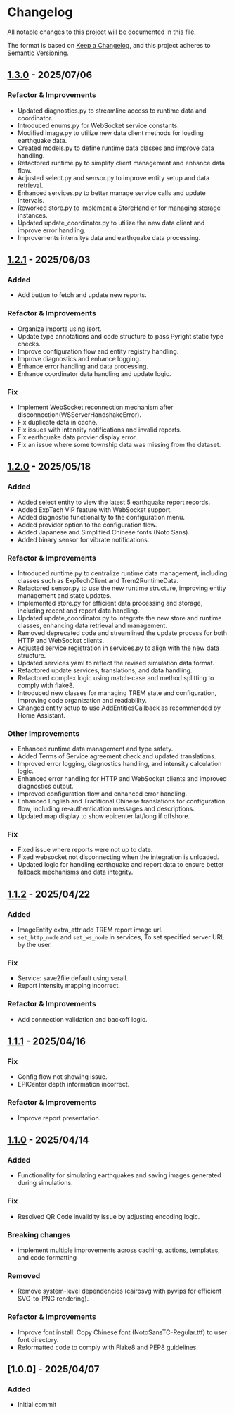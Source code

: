 # Changelog

All notable changes to this project will be documented in this file.

The format is based on [Keep a Changelog](https://keepachangelog.com/en/1.1.0/),
and this project adheres to [Semantic Versioning](https://semver.org/spec/v2.0.0.html).

## [1.3.0] - 2025/07/06

### Refactor & Improvements

- Updated diagnostics.py to streamline access to runtime data and coordinator.
- Introduced enums.py for WebSocket service constants.
- Modified image.py to utilize new data client methods for loading earthquake data.
- Created models.py to define runtime data classes and improve data handling.
- Refactored runtime.py to simplify client management and enhance data flow.
- Adjusted select.py and sensor.py to improve entity setup and data retrieval.
- Enhanced services.py to better manage service calls and update intervals.
- Reworked store.py to implement a StoreHandler for managing storage instances.
- Updated update_coordinator.py to utilize the new data client and improve error handling.
- Improvements intensitys data and earthquake data processing.

## [1.2.1] - 2025/06/03

### Added

- Add button to fetch and update new reports.

### Refactor & Improvements

- Organize imports using isort.
- Update type annotations and code structure to pass Pyright static type checks.
- Improve configuration flow and entity registry handling.
- Improve diagnostics and enhance logging.
- Enhance error handling and data processing.
- Enhance coordinator data handling and update logic.

### Fix

- Implement WebSocket reconnection mechanism after disconnection(WSServerHandshakeError).
- Fix duplicate data in cache.
- Fix issues with intensity notifications and invalid reports.
- Fix earthquake data provier display error.
- Fix an issue where some township data was missing from the dataset.

## [1.2.0] - 2025/05/18

### Added

- Added select entity to view the latest 5 earthquake report records.
- Added ExpTech VIP feature with WebSocket support.
- Added diagnostic functionality to the configuration menu.
- Added provider option to the configuration flow.
- Added Japanese and Simplified Chinese fonts (Noto Sans).
- Added binary sensor for vibrate notifications.

### Refactor & Improvements

- Introduced runtime.py to centralize runtime data management, including classes such as ExpTechClient and Trem2RuntimeData.
- Refactored sensor.py to use the new runtime structure, improving entity management and state updates.
- Implemented store.py for efficient data processing and storage, including recent and report data handling.
- Updated update_coordinator.py to integrate the new store and runtime classes, enhancing data retrieval and management.
- Removed deprecated code and streamlined the update process for both HTTP and WebSocket clients.
- Adjusted service registration in services.py to align with the new data structure.
- Updated services.yaml to reflect the revised simulation data format.
- Refactored update services, translations, and data handling.
- Refactored complex logic using match-case and method splitting to comply with flake8.
- Introduced new classes for managing TREM state and configuration, improving code organization and readability.
- Changed entity setup to use AddEntitiesCallback as recommended by Home Assistant.

### Other Improvements

- Enhanced runtime data management and type safety.
- Added Terms of Service agreement check and updated translations.
- Improved error logging, diagnostics handling, and intensity calculation logic.
- Enhanced error handling for HTTP and WebSocket clients and improved diagnostics output.
- Improved configuration flow and enhanced error handling.
- Enhanced English and Traditional Chinese translations for configuration flow, including re-authentication messages and descriptions.
- Updated map display to show epicenter lat/long if offshore.

### Fix

- Fixed issue where reports were not up to date.
- Fixed websocket not disconnecting when the integration is unloaded.
- Updated logic for handling earthquake and report data to ensure better fallback mechanisms and data integrity.

## [1.1.2] - 2025/04/22

### Added

- ImageEntity extra_attr add TREM report image url.
- `set_http_node` and `set_ws_node` in services, To set specified server URL by the user.

### Fix

- Service: save2file default using serail.
- Report intensity mapping incorrect.

### Refactor & Improvements

- Add connection validation and backoff logic.

## [1.1.1] - 2025/04/16

### Fix

- Config flow not showing issue.
- EPICenter depth information incorrect.

### Refactor & Improvements

- Improve report presentation.

## [1.1.0] - 2025/04/14

### Added

- Functionality for simulating earthquakes and saving images generated during simulations.

### Fix

- Resolved QR Code invalidity issue by adjusting encoding logic.

### Breaking changes

- implement multiple improvements across caching, actions, templates, and code formatting

### Removed

- Remove system-level dependencies (cairosvg with pyvips for efficient SVG-to-PNG rendering).

### Refactor & Improvements

- Improve font install: Copy Chinese font (NotoSansTC-Regular.ttf) to user font directory.
- Reformatted code to comply with Flake8 and PEP8 guidelines.

## [1.0.0] - 2025/04/07

### Added

- Initial commit

[1.3.0]: https://github.com/gaojiafamily/ha-trem2/compare/v1.2.1...v1.3.0
[1.2.1]: https://github.com/gaojiafamily/ha-trem2/compare/v1.2.0...v1.2.1
[1.2.0]: https://github.com/gaojiafamily/ha-trem2/compare/v1.1.2...v1.2.0
[1.1.2]: https://github.com/gaojiafamily/ha-trem2/compare/v1.1.1...v1.1.2
[1.1.1]: https://github.com/gaojiafamily/ha-trem2/compare/v1.1.0...v1.1.1
[1.1.0]: https://github.com/gaojiafamily/ha-trem2/compare/v1.0.0...v1.1.0
